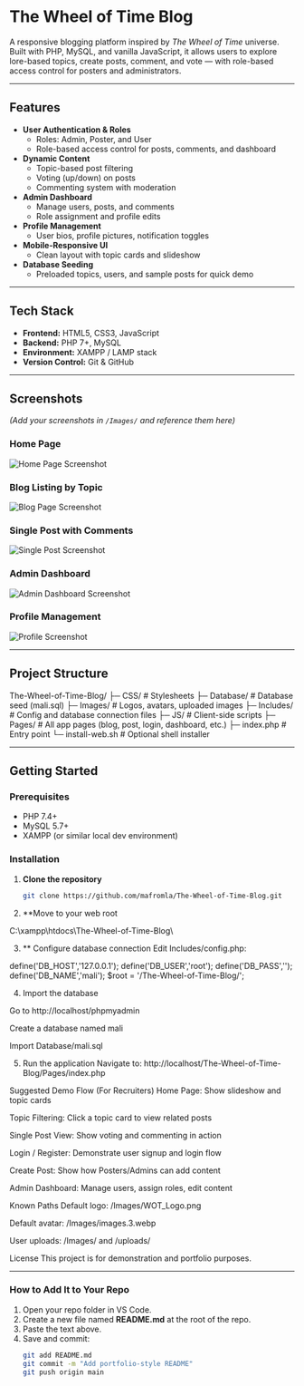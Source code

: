 # The Wheel of Time Blog

A responsive blogging platform inspired by *The Wheel of Time* universe. Built with PHP, MySQL, and vanilla JavaScript, it allows users to explore lore-based topics, create posts, comment, and vote — with role-based access control for posters and administrators.

---

## Features

- **User Authentication & Roles**
  - Roles: Admin, Poster, and User
  - Role-based access control for posts, comments, and dashboard
- **Dynamic Content**
  - Topic-based post filtering
  - Voting (up/down) on posts
  - Commenting system with moderation
- **Admin Dashboard**
  - Manage users, posts, and comments
  - Role assignment and profile edits
- **Profile Management**
  - User bios, profile pictures, notification toggles
- **Mobile-Responsive UI**
  - Clean layout with topic cards and slideshow
- **Database Seeding**
  - Preloaded topics, users, and sample posts for quick demo

---

## Tech Stack

- **Frontend:** HTML5, CSS3, JavaScript
- **Backend:** PHP 7+, MySQL
- **Environment:** XAMPP / LAMP stack
- **Version Control:** Git & GitHub

---

## Screenshots

*(Add your screenshots in `/Images/` and reference them here)*

### Home Page
![Home Page Screenshot](Images/homepage-screenshot.png)

### Blog Listing by Topic
![Blog Page Screenshot](Images/blog-topic-screenshot.png)

### Single Post with Comments
![Single Post Screenshot](Images/single-post-screenshot.png)

### Admin Dashboard
![Admin Dashboard Screenshot](Images/admin-dashboard-screenshot.png)

### Profile Management
![Profile Screenshot](Images/profile-screenshot.png)

---

## Project Structure

The-Wheel-of-Time-Blog/
├─ CSS/ # Stylesheets
├─ Database/ # Database seed (mali.sql)
├─ Images/ # Logos, avatars, uploaded images
├─ Includes/ # Config and database connection files
├─ JS/ # Client-side scripts
├─ Pages/ # All app pages (blog, post, login, dashboard, etc.)
├─ index.php # Entry point
└─ install-web.sh # Optional shell installer


---

## Getting Started

### Prerequisites
- PHP 7.4+  
- MySQL 5.7+  
- XAMPP (or similar local dev environment)  

### Installation

1. **Clone the repository**
   ```bash
   git clone https://github.com/mafromla/The-Wheel-of-Time-Blog.git

2. **Move to your web root

C:\xampp\htdocs\The-Wheel-of-Time-Blog\

3. ** Configure database connection
Edit Includes/config.php:

define('DB_HOST','127.0.0.1');
define('DB_USER','root');
define('DB_PASS','');
define('DB_NAME','mali');
$root = '/The-Wheel-of-Time-Blog/';

4. Import the database

Go to http://localhost/phpmyadmin

Create a database named mali

Import Database/mali.sql

5. Run the application
Navigate to:
http://localhost/The-Wheel-of-Time-Blog/Pages/index.php

Suggested Demo Flow (For Recruiters)
Home Page: Show slideshow and topic cards

Topic Filtering: Click a topic card to view related posts

Single Post View: Show voting and commenting in action

Login / Register: Demonstrate user signup and login flow

Create Post: Show how Posters/Admins can add content

Admin Dashboard: Manage users, assign roles, edit content

Known Paths
Default logo: /Images/WOT_Logo.png

Default avatar: /Images/images.3.webp

User uploads: /Images/ and /uploads/

License
This project is for demonstration and portfolio purposes.

---

### How to Add It to Your Repo
1. Open your repo folder in VS Code.
2. Create a new file named **README.md** at the root of the repo.
3. Paste the text above.
4. Save and commit:
   ```bash
   git add README.md
   git commit -m "Add portfolio-style README"
   git push origin main



